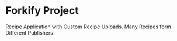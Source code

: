 # Forkify Project

Recipe Application with Custom Recipe Uploads.
Many Recipes form Different Publishers
